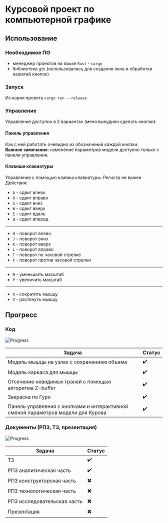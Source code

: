 # Курсовой проект по компьютерной графике

## Использование

### Необходимое ПО

* менеджер проектов на языке `Rust` - `cargo`
* библиотека `gtk` (использовалась для создания окна и обработки нажатий кнопок)

### Запуск

Из корня проекта `cargo run --release`

### Управление

Управление доступно в 2 вариантах (меня вынудили сделать кнопки):

#### Панель управления

Как с ней работать очевидно из обозначений каждой кнопки.   
**Важное замечание**: изменение параметров модели доступно только с панели управления.

#### Клавиши клавиатуры

Управление с помощью клавиш клавиатуры. Регистр не важен. Действия:

* `A` - сдвиг влево
* `D` - сдвиг вправо
* `S` - сдвиг вниз
* `W` - сдвиг вверх
* `E` - сдвиг вдаль
* `Q` - сдвиг вперед
---
* `H` - поворот влево
* `J` - поворот вниз
* `K` - поворот вверх
* `L` - поворот вправо
* `T` - поворот по часовой стрелке
* `F` - поворот против часовой стрелки
---
* `M` - уменьшить масштаб
* `P` - увеличить масштаб
---
* `X` - сократить мышцу
* `V` - растянуть мышцу


## Прогресс

### Код

![Progress](https://progress-bar.dev/100/?title=Done&scale=100&width=400&suffix=%)

|Задача|Статус|
|-----|-----|
|Модель мышцы на узлах с сохранением объема|✔️|
|Модель каркаса для мышцы|✔️|
|Отсечение невидимых граней с помощью алгоритма Z-buffer|✔️|
|Закраска по Гуро |✔️|
|Панель управления с кнопками и интерактивной сменой параметров модели для Курова|✔️|

### Документы (РПЗ, ТЗ, презентация)

![Progress](https://progress-bar.dev/34/?title=Done&scale=100&width=400&suffix=%)

|Задача|Статус|
|-----|-----|
|ТЗ|✔️|
|РПЗ аналитическая часть|✔️|
|РПЗ конструкторская часть|✖️|
|РПЗ технологическая часть|✖️|
|РПЗ исследовательская часть|✖️|
|Презентация|✖️|
